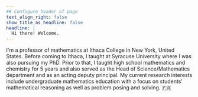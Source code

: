 ```yaml
---
## Configure header of page
text_align_right: false
show_title_as_headline: false
headline: |
  Hi there! Welcome.
---
```

<!-- this is a subheadline -->
I'm a professor of mathematics at Ithaca College in New York, United States. Before coming to Ithaca, I taught at Syracuse University where I was also pursuing my PhD. Prior to that, I taught high school mathematics and chemistry for 5 years and also served as the Head of Science/Mathematics department and as an acting deputy principal. My current research interests include undergraduate mathematics education with a focus on students’ mathematical reasoning as well as problem posing and solving.
 :fr: 

<!--The page you are reading is based on a markdown file- look in `content/about/` to edit. There, look inside the `header`, `main`, and `sidebar` folders to get started building your own "about" page.-->


